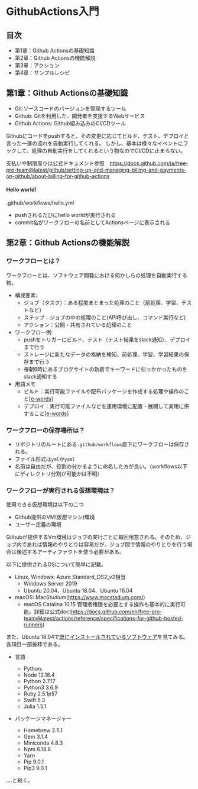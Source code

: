 # GithubActions入門

## 目次
- 第1章：Github Actionsの基礎知識
- 第2章：Github Actionsの機能解説
- 第3章：アクション
- 第4章：サンプルレシピ


## 第1章：Github Actionsの基礎知識

- Git:ソースコードのバージョンを管理するツール
- Github: Gitを利用した、開発者を支援するWebサービス
- Github Actions: Github組み込みのCI/CDツール

Githubにコードをpushすると、その変更に応じてビルド、テスト、デプロイと言った一連の流れを自動実行してくれる。
しかし、基本は様々なイベントにフックして、処理の自動実行をしてくれるという物なのでCI/CDに止まらない。


支払いや制限周りは公式ドキュメント参照　https://docs.github.com/ja/free-pro-team@latest/github/setting-up-and-managing-billing-and-payments-on-github/about-billing-for-github-actions


#### Hello world!
.github/workflows/hello.yml

- pushされるたびにhello worldが実行される
- commit名がワークフローの名前としてActionsページに表示される


## 第2章：Github Actionsの機能解説

### ワークフローとは？
ワークフローとは、ソフトウェア開発における何かしらの処理を自動実行する物。
- 構成要素:
    - ジョブ（タスク）：ある程度まとまった処理のこと（前処理、学習、テストなど）
    - ステップ：ジョブの中の処理のこと(API呼び出し、コマンド実行など)
    - アクション：公開・共有されている処理のこと
- ワークフロー例:
    - pushをトリガーにビルド、テスト（テスト結果をslack通知）、デプロイまで行う
    - ストレージに新たなデータの格納を検知、前処理、学習、学習結果の保存まで行う
    - 毎朝6時にあるブログサイトの新着でキーワードに引っかかったものをslack通知する
- 用語メモ
    - ビルド：実行可能ファイルや配布パッケージを作成する処理や操作のこと[[e-words](http://e-words.jp/w/%E3%83%93%E3%83%AB%E3%83%89.html#:~:text=%E3%83%93%E3%83%AB%E3%83%89%E3%81%A8%E3%81%AF%E3%80%81%E7%B5%84%E3%81%BF%E7%AB%8B%E3%81%A6%E3%82%8B%E3%80%81%E5%BB%BA%E3%81%A6%E3%82%8B,%E3%82%92%E6%8C%87%E3%81%99%E5%A0%B4%E5%90%88%E3%82%82%E3%81%82%E3%82%8B%E3%80%82)]
    - デプロイ：実行可能ファイルなどを運用環境に配置・展開して実用に供すること[[e-words](http://e-words.jp/w/%E3%83%87%E3%83%97%E3%83%AD%E3%82%A4.html)]

### ワークフローの保存場所は？
- リポジトリのルートにある`.github/workflows`直下にワークフローは保存される。
- ファイル形式は`yml`か`yaml`
- 名前は自由だが、役割の分かるように命名した方が良い。（workflows以下にディレクトリ分割が可能かは不明）

### ワークフローが実行される仮想環境は？

使用できる仮想環境は以下の二つ
- Github提供のVM(仮想マシン)環境
- ユーザー定義の環境

Githubが提供するVm環境はジョブの実行ごとに毎回用意される。そのため、ジョブ内であれば情報のやりとりは容易だが、ジョブ間で情報のやりとりを行う場合は後述するアーティファクトを使う必要がある。

以下に提供されるOSについて簡単に記載。
- Linux, Windows: Azure Standard_DS2_v2相当
    - Windows Server 2019
    - Ubuntu 20.04、Ubuntu 18.04、Ubuntu 16.04
- macOS: MacStudium(https://www.macstadium.com/)
    - macOS Catalina 10.15
管理者権限を必要とする操作も基本的に実行可能。詳細は公式doc(https://docs.github.com/en/free-pro-team@latest/actions/reference/specifications-for-github-hosted-runners)


また、Ubuntu 18.04で[既にインストールされているソフトウェア](https://github.com/actions/virtual-environments/blob/main/images/linux/Ubuntu1804-README.md)を見てみる。各項目一部抜粋である。

- 言語
    - Python: 
    - Node 12.18.4
    - Python 2.7.17
    - Python3 3.6.9
    - Ruby 2.5.1p57
    - Swift 5.3
    - Julia 1.5.1

- パッケージマネージャー
    - Homebrew 2.5.1
    - Gem 3.1.4
    - Miniconda 4.8.3
    - Npm 6.14.8
    - Yarn
    - Pip 9.0.1
    - Pip3 9.0.1

....と続く。